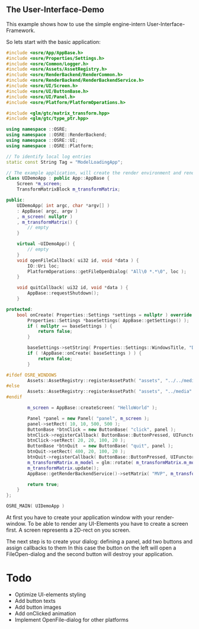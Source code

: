 ## The User-Interface-Demo

This example shows how to use the simple engine-intern User-Interface-Framework.

So lets start with the basic application:
```cpp
#include <osre/App/AppBase.h>
#include <osre/Properties/Settings.h>
#include <osre/Common/Logger.h>
#include <osre/Assets/AssetRegistry.h>
#include <osre/RenderBackend/RenderCommon.h>
#include <osre/RenderBackend/RenderBackendService.h>
#include <osre/UI/Screen.h>
#include <osre/UI/ButtonBase.h>
#include <osre/UI/Panel.h>
#include <osre/Platform/PlatformOperations.h>

#include <glm/gtc/matrix_transform.hpp>
#include <glm/gtc/type_ptr.hpp>

using namespace ::OSRE;
using namespace ::OSRE::RenderBackend;
using namespace ::OSRE::UI;
using namespace ::OSRE::Platform;

// To identify local log entries
static const String Tag = "ModelLoadingApp";

// The example application, will create the render environment and render a simple triangle onto it
class UIDemoApp : public App::AppBase {
    Screen *m_screen;
    TransformMatrixBlock m_transformMatrix;

public:
    UIDemoApp( int argc, char *argv[] )
    : AppBase( argc, argv )
    , m_screen( nullptr )
    , m_transformMatrix() {
        // empty
    }

    virtual ~UIDemoApp() {
        // empty
    }
    void openFileCallback( ui32 id, void *data ) {
        IO::Uri loc;
        PlatformOperations::getFileOpenDialog( "All\0 *.*\0", loc );
    }

    void quitCallback( ui32 id, void *data ) {
        AppBase::requestShutdown();
    }

protected:
    bool onCreate( Properties::Settings *settings = nullptr ) override {
        Properties::Settings *baseSettings( AppBase::getSettings() );
        if ( nullptr == baseSettings ) {
            return false;
        }

        baseSettings->setString( Properties::Settings::WindowsTitle, "Demo UI!" );
        if ( !AppBase::onCreate( baseSettings ) ) {
            return false;
        }

#ifdef OSRE_WINDOWS
        Assets::AssetRegistry::registerAssetPath( "assets", "../../media" );
#else
        Assets::AssetRegistry::registerAssetPath( "assets", "../media" );
#endif

        m_screen = AppBase::createScreen( "HelloWorld" );

        Panel *panel = new Panel( "panel", m_screen );
        panel->setRect( 10, 10, 500, 500 );
        ButtonBase *btnClick = new ButtonBase( "click", panel );
        btnClick->registerCallback( ButtonBase::ButtonPressed, UIFunctor::Make(this, &UIDemoApp::openFileCallback ));
        btnClick->setRect( 20, 20, 100, 20 );
        ButtonBase *btnQuit  = new ButtonBase( "quit", panel );
        btnQuit->setRect( 400, 20, 100, 20 );
        btnQuit->registerCallback( ButtonBase::ButtonPressed, UIFunctor::Make( this, &UIDemoApp::quitCallback ) );
        m_transformMatrix.m_model = glm::rotate( m_transformMatrix.m_model, 0.0f, glm::vec3( 1, 1, 0 ) );
        m_transformMatrix.update();
        AppBase::getRenderBackendService()->setMatrix( "MVP", m_transformMatrix.m_mvp );

        return true;
    }
};

OSRE_MAIN( UIDemoApp )
```
At first you have to create your application window with your render-window. 
To be able to render any UI-Elements you have to create a screen first. A screen represents a 2D-rect
on you screen.

The next step is to create your dialog: defining a panel, add two buttons and assign callbacks to them
In this case the button on the left will open a FileOpen-dialog and the second button will destroy your 
application.

# Todo
- Optimize UI-elements styling
- Add button texts
- Add button images
- Add onClicked animation
- Implement OpenFile-dialog for other platforms
